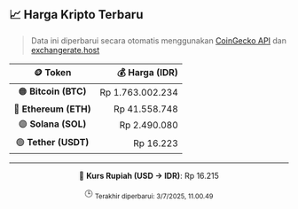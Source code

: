 

<!-- HARGA_KRIPTO -->
## 📈 Harga Kripto Terbaru

> Data ini diperbarui secara otomatis menggunakan [CoinGecko API](https://www.coingecko.com/) dan [exchangerate.host](https://exchangerate.host/)

<div align="center">

| 🪙 Token | 💰 Harga (IDR) |
|:------:|---------------:|
| 🟠 **Bitcoin (BTC)**   | Rp 1.763.002.234 |
| 🔵 **Ethereum (ETH)**  | Rp 41.558.748 |
| 🟣 **Solana (SOL)**    | Rp 2.490.080 |
| 🟢 **Tether (USDT)**   | Rp 16.223 |

---

💱 **Kurs Rupiah (USD → IDR)**: Rp 16.215

🕒 <sub>Terakhir diperbarui: 3/7/2025, 11.00.49</sub>

</div>
<!-- /HARGA_KRIPTO -->